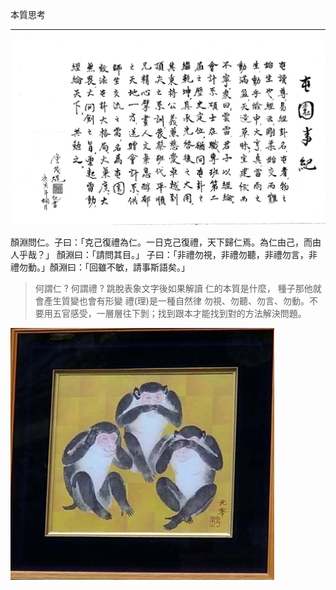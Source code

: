 本質思考

***

![屯園事紀](屯園.JPG)

顏淵問仁。子曰：「克己復禮為仁。一日克己復禮，天下歸仁焉。為仁由己，而由人乎哉？」
顏淵曰：「請問其目。」
子曰：「非禮勿視，非禮勿聽，非禮勿言，非禮勿動。」顏淵曰：「回雖不敏，請事斯語矣。」

> 何謂仁 ? 何謂禮 ? 
> 跳脫表象文字後如果解讀 
> 仁的本質是什麼， 種子那他就會產生質變也會有形變
> 禮(理)是一種自然律
> 勿視、勿聽、勿言、勿動。不要用五官感受，一層層往下剝；找到跟本才能找到對的方法解決問題。

![東照宮](東照宮-猴子.JPG)
